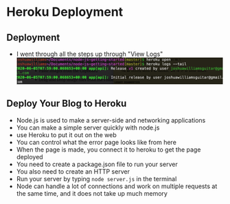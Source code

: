# Heroku Deployment

## Deployment
* I went through all the steps up through "View Logs"
![](/images/heroku.png)

## Deploy Your Blog to Heroku
* Node.js is used to make a server-side and networking applications
* You can make a simple server quickly with node.js
* use Heroku to put it out on the web
* You can control what the error page looks like from here
* When the page is made, you connect it to heroku to get the page deployed
* You need to create a package.json file to run your server
* You also need to create an HTTP server
* Run your server by typing `node server.js` in the terminal
* Node can handle a lot of connections and work on multiple requests at the same time, and it does not take up much memory
